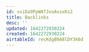 ```yaml
---
id: xsiDa9PpWATJxoAvsxKs2
title: Backlinks
desc: ''
updated: 1642272930224
created: 1642272930224
airtableId: recKdgB9A8lDY3k6d
---
```


